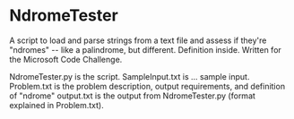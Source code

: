 NdromeTester
============

A script to load and parse strings from a text file and assess if they're "ndromes" -- like a palindrome, but different. Definition inside.  Written for the Microsoft Code Challenge. 

NdromeTester.py is the script.
SampleInput.txt is ... sample input.
Problem.txt is the problem description, output requirements, and definition of "ndrome"
output.txt is the output from NdromeTester.py (format explained in Problem.txt).
